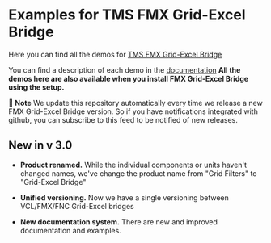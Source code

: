 ﻿# Examples for TMS FMX Grid-Excel Bridge

Here you can find all the demos for [TMS FMX Grid-Excel Bridge](https://www.tmssoftware.com/site/fmxgridexcelbridge.asp)

You can find a description of each demo in the [documentation](https://doc.tmssoftware.com/grid-excel-bridge/fmx/index.html)
**All the demos here are also available when you install FMX Grid-Excel Bridge using the setup.**

**:book: Note** We update this repository automatically every time we release a new FMX Grid-Excel Bridge version. So if you have notifications integrated with github, you can subscribe to this feed to be notified of new releases.


## New in v 3.0


- **Product renamed.** While the individual components or units haven't changed names, we've change the product name from "Grid Filters" to "Grid-Excel Bridge"

- **Unified versioning.** Now we have a single versioning between VCL/FMX/FNC Grid-Excel bridges

- **New documentation system.** There are new and improved documentation and examples.

